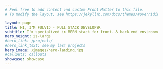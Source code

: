 ```yaml
---
# Feel free to add content and custom Front Matter to this file.
# To modify the layout, see https://jekyllrb.com/docs/themes/#overriding-theme-defaults

layout: page
title: HI, I'M FULVIO - FULL STACK DEVELOPER
subtitle: ​I'm specialized in MERN stack for front- & back-end environment in web and mobile apps
hero_height: is-large
#hero_link: /projects/
#hero_link_text: see my last projects
hero_image: /images/hero-landing.jpg
#callouts: callouts
showcase: showcase
---
```

